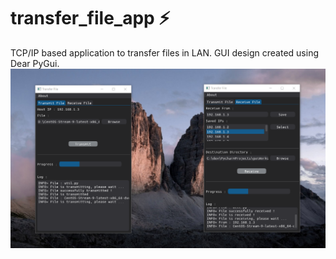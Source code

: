 # transfer_file_app :zap: 

TCP/IP based application to transfer files in LAN. GUI design created using Dear PyGui.\
![Screenshot](/asset/img.png)
